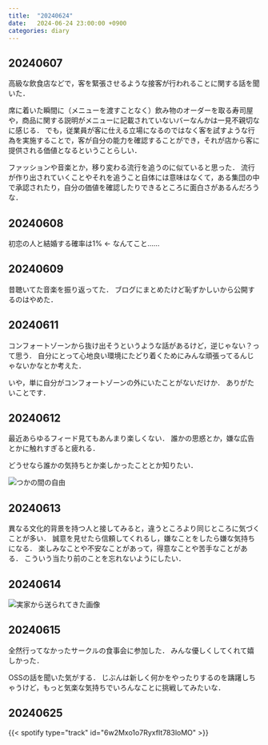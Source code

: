 ```yaml
---
title:  "20240624"
date:   2024-06-24 23:00:00 +0900
categories: diary
---
```


## 20240607

高級な飲食店などで，客を緊張させるような接客が行われることに関する話を聞いた．

席に着いた瞬間に（メニューを渡すことなく）飲み物のオーダーを取る寿司屋や，商品に関する説明がメニューに記載されていないバーなんかは一見不親切なに感じる．
でも，従業員が客に仕える立場になるのではなく客を試すような行為を実施することで，客が自分の能力を確認することができ，それが店から客に提供される価値となるということらしい．

ファッションや音楽とか，移り変わる流行を追うのに似ていると思った．
流行が作り出されていくことやそれを追うこと自体には意味はなくて，ある集団の中で承認されたり，自分の価値を確認したりできるところに面白さがあるんだろうな．

## 20240608

<!-- ある調査によると，初恋の人と結婚したのは1000人中わずか10人だったそうです．
 -->
初恋の人と結婚する確率は1% ← なんてこと......

## 20240609

昔聴いてた音楽を振り返ってた．
ブログにまとめたけど恥ずかしいから公開するのはやめた．

## 20240611

コンフォートゾーンから抜け出そうというような話があるけど，逆じゃない？って思う．
自分にとって心地良い環境にたどり着くためにみんな頑張ってるんじゃないかなとか考えた．

いや，単に自分がコンフォートゾーンの外にいたことがないだけか．
ありがたいことです．

## 20240612

<!-- Web広告が人のコンプレックスを刺激する悲しいものになってしまったのはなぜ．
てか，Webが無料じゃなくなったらどうなるんだろう． -->

最近あらゆるフィード見てもあんまり楽しくない．
誰かの思惑とか，嫌な広告とかに触れすぎると疲れる．

どうせなら誰かの気持ちとか楽しかったこととか知りたい．

![つかの間の自由](/images/20240612.png)

## 20240613

<!-- 今取ってる授業が他の大学との合同授業みたいなやつで，超大変だった！
今までの環境は，自分にとって十分負担が小さいものだったんだなと思った．
でも，負担の多くは勉強とか経験とかが足りないことに起因する，割と些細な問題のような気もした．
根本的な生きづらさとか悲しさとかは，このような問題とは全く異なる感じがする．

あと， -->
異なる文化的背景を持つ人と接してみると，違うところより同じところに気づくことが多い．
誠意を見せたら信頼してくれるし，嫌なことをしたら嫌な気持ちになる．
楽しみなことや不安なことがあって，得意なことや苦手なことがある．
こういう当たり前のことを忘れないようにしたい．

## 20240614

![実家から送られてきた画像](/images/20240614.jpg)

## 20240615

全然行ってなかったサークルの食事会に参加した．
みんな優しくしてくれて嬉しかった．

OSSの話を聞いた気がする．
じぶんは新しく何かをやったりするのを躊躇しちゃうけど，もっと気楽な気持ちでいろんなことに挑戦してみたいな．

## 20240625

{{< spotify type="track" id="6w2Mxo1o7RyxfIt783loMO" >}}
